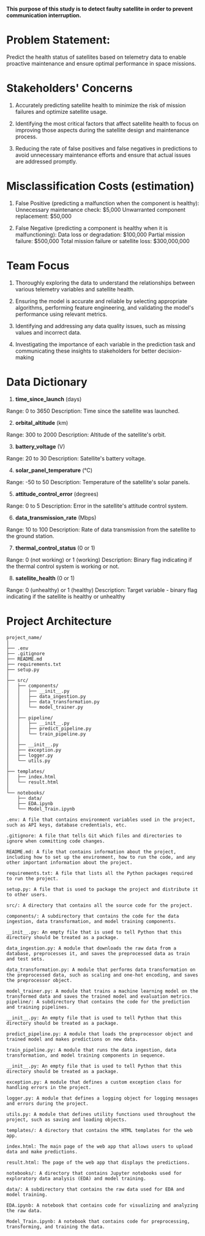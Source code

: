 **This purpose of this study is to detect faulty satellite in order to prevent communication 
interruption.** 

# Problem Statement: 

Predict the health status of satellites based on telemetry data to enable proactive maintenance and ensure optimal performance in space missions.


# Stakeholders' Concerns 

1. Accurately predicting satellite health to minimize the risk of mission failures and optimize satellite usage.

2. Identifying the most critical factors that affect satellite health to focus on improving those aspects during the satellite design and maintenance process.

3. Reducing the rate of false positives and false negatives in predictions to avoid unnecessary maintenance efforts and ensure that actual issues are addressed promptly.

# Misclassification Costs (estimation)

1. False Positive (predicting a malfunction when the component is healthy):
Unnecessary maintenance check: $5,000
Unwarranted component replacement: $50,000


2. False Negative (predicting a component is healthy when it is malfunctioning):
Data loss or degradation: $100,000
Partial mission failure: $500,000
Total mission failure or satellite loss: $300,000,000

# Team Focus

1. Thoroughly exploring the data to understand the relationships between various telemetry variables and satellite health.

2. Ensuring the model is accurate and reliable by selecting appropriate algorithms, performing feature engineering, and validating the model's performance using relevant metrics.

3. Identifying and addressing any data quality issues, such as missing values and incorrect data.

4. Investigating the importance of each variable in the prediction task and communicating these insights to stakeholders for better decision-making

# Data Dictionary 


1. **time_since_launch** (days)

Range: 0 to 3650
Description: Time since the satellite was launched.

2. **orbital_altitude** (km)

Range: 300 to 2000
Description: Altitude of the satellite's orbit.


3. **battery_voltage** (V)

Range: 20 to 30
Description: Satellite's battery voltage.


4. **solar_panel_temperature** (°C)

Range: -50 to 50
Description: Temperature of the satellite's solar panels.


5. **attitude_control_error** (degrees)

Range: 0 to 5
Description: Error in the satellite's attitude control system.


6. **data_transmission_rate** (Mbps)

Range: 10 to 100
Description: Rate of data transmission from the satellite to the ground station.


7. **thermal_control_status** (0 or 1)

Range: 0 (not working) or 1 (working)
Description: Binary flag indicating if the thermal control system is working or not.


8. **satellite_health** (0 or 1)

Range: 0 (unhealthy) or 1 (healthy)
Description: Target variable - binary flag indicating if the satellite is healthy or unhealthy

# Project Architecture

```
project_name/
│
├── .env
├── .gitignore
├── README.md
├── requirements.txt
├── setup.py
│
├── src/
│   ├── components/
│   │   ├── __init__.py
│   │   ├── data_ingestion.py
│   │   ├── data_transformation.py
│   │   └── model_trainer.py
│   │
│   ├── pipeline/
│   │   ├── __init__.py
│   │   ├── predict_pipeline.py
│   │   └── train_pipeline.py
│   │
│   ├── __init__.py
│   ├── exception.py
│   ├── logger.py
│   └── utils.py
│
├── templates/
│   ├── index.html
│   └── result.html
│
└── notebooks/
    ├── data/
    ├── EDA.ipynb
    └── Model_Train.ipynb
```

```
.env: A file that contains environment variables used in the project, such as API keys, database credentials, etc.

.gitignore: A file that tells Git which files and directories to ignore when committing code changes.

README.md: A file that contains information about the project, including how to set up the environment, how to run the code, and any other important information about the project.

requirements.txt: A file that lists all the Python packages required to run the project.

setup.py: A file that is used to package the project and distribute it to other users.

src/: A directory that contains all the source code for the project.

components/: A subdirectory that contains the code for the data ingestion, data transformation, and model training components.

__init__.py: An empty file that is used to tell Python that this directory should be treated as a package.

data_ingestion.py: A module that downloads the raw data from a database, preprocesses it, and saves the preprocessed data as train and test sets.

data_transformation.py: A module that performs data transformation on the preprocessed data, such as scaling and one-hot encoding, and saves the preprocessor object.

model_trainer.py: A module that trains a machine learning model on the transformed data and saves the trained model and evaluation metrics.
pipeline/: A subdirectory that contains the code for the prediction and training pipelines.

__init__.py: An empty file that is used to tell Python that this directory should be treated as a package.

predict_pipeline.py: A module that loads the preprocessor object and trained model and makes predictions on new data.

train_pipeline.py: A module that runs the data ingestion, data transformation, and model training components in sequence.

__init__.py: An empty file that is used to tell Python that this directory should be treated as a package.

exception.py: A module that defines a custom exception class for handling errors in the project.

logger.py: A module that defines a logging object for logging messages and errors during the project.

utils.py: A module that defines utility functions used throughout the project, such as saving and loading objects.

templates/: A directory that contains the HTML templates for the web app.

index.html: The main page of the web app that allows users to upload data and make predictions.

result.html: The page of the web app that displays the predictions.

notebooks/: A directory that contains Jupyter notebooks used for 
exploratory data analysis (EDA) and model training.

data/: A subdirectory that contains the raw data used for EDA and model training.

EDA.ipynb: A notebook that contains code for visualizing and analyzing the raw data.

Model_Train.ipynb: A notebook that contains code for preprocessing, transforming, and training the data.

```
